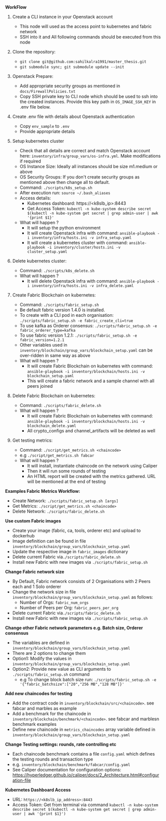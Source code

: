 **WorkFlow**

1. Create a CLI instance in your Openstack account
    * This node will used as the access point to kubernetes and fabric network
    * SSH into it and All following commands should be executed from this node

2. Clone the repository:
    * `git clone git@github.com:sahilkalra1991/master_thesis.git`
    * `git submodule sync; git submodule update --init`

3. Openstack Prepare:
    * Add appropriate security groups as mentioned in `docs/FirewallPolicies.txt`
    * Copy SSH private key to CLI node which should be used to ssh into the created instances. Provide this key path in `OS_IMAGE_SSH_KEY` in .env file below.

2. Create .env file with details about Openstack authentication
    * Copy `env_sample` to `.env`
    * Provide appropriate details

3. Setup kubernetes cluster
    * Check that all details are correct and match Openstack account here: `inventory/infra/group_vars/os-infra.yml`. Make modifications if required
    * OS Instance Size: Ideally all instances should be size m1.medium or above
    * OS Security Groups: If you don't create security groups as mentioned above then change all to default.
    * Command: `./scripts/k8s_setup.sh`
    * After execution run: `source ~/.bash_aliases`
    * Access details:
        * Kubernetes dashboard: https://<k8slb_ip>:8443
        * Get Access Token: `kubectl -n kube-system describe secret $(kubectl -n kube-system get secret | grep admin-user | awk '{print $1}'`
    * What will happen ?
        * It will setup the python environment
        * It will create Openstack infra with command: `ansible-playbook -i inventory/infra/hosts.ini -v infra_setup.yaml`
        * It will create a kubernetes cluster with command: `ansible-playbook -i inventory/cluster/hosts.ini -v cluster_setup.yaml`

4. Delete kubernetes cluster:
    * Command: `./scripts/k8s_delete.sh`
    * What will happen ?
        * It will delete Openstack infra with command: `ansible-playbook -i inventory/infra/hosts.ini -v infra_delete.yaml`

5. Create Fabric Blockchain on kubernetes:
    * Command: `./scripts/fabric_setup.sh`
    * Be default fabric version 1.4.0 is installed.
    * To create with a CLI pod in each organisation: `./scripts/fabric_setup.sh -e fabric_create_cli=true`
    * To use kafka as Orderer consensus: `./scripts/fabric_setup.sh -e fabric_orderer_type=kafka`
    * To use fabric version 1.2.1: `./scripts/fabric_setup.sh -e fabric_version=1.2.1`
    * Other variables used in `inventory/blockchain/group_vars/blockchain_setup.yaml` can be over-ridden in same way as above
    * What will happen ?
        * It will create Fabric Blockchain on kubernetes with command: `ansible-playbook -i inventory/blockchain/hosts.ini -v blockchain_setup.yaml`
        * This will create a fabric network and a sample channel with all peers joined

6. Delete Fabric Blockchain on kubernetes:
    * Command: `./scripts/fabric_delete.sh`
    * What will happen ?
        * It will create Fabric Blockchain on kubernetes with command: `ansible-playbook -i inventory/blockchain/hosts.ini -v blockchain_delete.yaml`
        * All crypto_configs and channel_artifacts will be deleted as well

7. Get testing metrics:
    * Command: `./script/get_metrics.sh <chaincode>`
    * e.g `./script/get_metrics.sh fabcar`
    * What will happen ?
        * It will install, instantiate chaincode on the network using Caliper
        * Then it will run some rounds of testing
        * An HTML report will be created with the metrics gathered. URL will be mentioned at the end of testing
        
**Examples Fabric Metrics Workflow:**
* Create Network: `./scripts/fabric_setup.sh [args]`
* Get Metrics:  `./script/get_metrics.sh <chaincode>`
* Delete Network: `./scripts/fabric_delete.sh`
        
**Use custom Fabric images**
* Create your image (fabric, ca, tools, orderer etc) and upload to dockerhub
* Image definition can be found in file `inventory/blockchain/group_vars/blockchain_setup.yaml`
* Update the respective image in `fabric_images` dictionary
* Delete current Fabric via`./scripts/fabric_delete.sh`
* Install new Fabric with new images via `./scripts/fabric_setup.sh`

**Change Fabric network size**
* By Default, Fabric network consists of 2 Organisations with 2 Peers each and 1 Solo orderer
* Change the network size in file `inventory/blockchain/group_vars/blockchain_setup.yaml` as follows:
    * Number of Orgs: `fabric_num_orgs`
    * Number of Peers per Org: `fabric_peers_per_org`
* Delete current Fabric via`./scripts/fabric_delete.sh`
* Install new Fabric with new images via `./scripts/fabric_setup.sh`

**Change other Fabric network parameters e.g. Batch size, Orderer consensus**
* The variables are defined in `inventory/blockchain/group_vars/blockchain_setup.yaml`
* There are 2 options to change them
* Option1: Modify the values in `inventory/blockchain/group_vars/blockchain_setup.yaml`
* Option2: Provide new value as CLI arguments to `./scripts/fabric_setup.sh` command
    * e.g To change block batch size run: `./scripts/fabric_setup.sh -e '{"fabric_batchsize":["20","256 MB","128 MB"]}'`

**Add new chaincodes for testing**
* Add the contract code in `inventory/blockchain/src/<chaincode>`. see fabcar and marbles as example
* Add a benchmark for the chaincode in `inventory/blockchain/benchmark/<chaincode>`. see fabcar and marblesn benchmark examples
* Define new chaincode in `metrics_chaincodes` array variable defined in `inventory/blockchain/group_vars/blockchain_setup.yaml`

**Change Testing settings: rounds, rate controlling etc**
* Each chaincode benchmark contains a file `config.yaml` which defines the testing rounds and transaction type
* e.g. `inventory/blockchain/benchmark/fabcar/config.yaml`
* See Caliper documentation for configuration options: https://hyperledger.github.io/caliper/docs/2_Architecture.html#configuration-file

**Kubernetes Dashboard Access**
* URL: `https://<k8slb_ip_address>:8443`
* Access Token: Get from terminal via command `kubectl -n kube-system describe secret $(kubectl -n kube-system get secret | grep admin-user | awk '{print $1}')`
